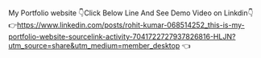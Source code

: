 My Portfolio website 👇Click Below Line And See Demo Video on Linkdin👇 👉https://www.linkedin.com/posts/rohit-kumar-068514252_this-is-my-portfolio-website-sourcelink-activity-7041722727937826816-HLJN?utm_source=share&utm_medium=member_desktop 👈
